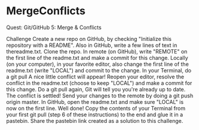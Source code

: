 # MergeConflicts
Quest: Git/GitHub 5: Merge &amp; Conflicts

Challenge
Create a new repo on GitHub, by checking "Initialize this repository with a README".
Also in GitHub, write a few lines of text in thereadme.txt.
Clone the repo.
In remote (on GitHub), write "REMOTE" on the first line of the readme.txt and make a commit for this change.
Locally (on your computer), in your favorite editor, also change the first line of the readme.txt (write "LOCAL") and commit to the change.
In your Terminal, do a git pull A nice little conflict will appear!
Reopen your editor, resolve the conflict in the readme.txt (choose to keep "LOCAL") and make a commit for this change.
Do a git pull again, Git will tell you you're already up to date. The conflict is settled!
Send your changes to the remote by doing a git push origin master.
In GitHub, open the readme.txt and make sure "LOCAL" is now on the first line. Well done!
Copy the contents of your Terminal from your first git pull (step 6 of these instructions) to the end and glue it in a pastebin.
Share the pastebin link created as a solution to this challenge.
